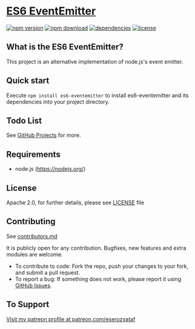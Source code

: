 # [ES6 EventEmitter](https://github.com/eserozvataf/jsmake-libraries)

[![npm version][npm-image]][npm-url]
[![npm download][download-image]][npm-url]
[![dependencies][dep-image]][dep-url]
[![license][license-image]][license-url]


## What is the ES6 EventEmitter?

This project is an alternative implementation of node.js's event emitter.



## Quick start

Execute `npm install es6-eventemitter` to install es6-eventemitter and its dependencies into your project directory.


## Todo List

See [GitHub Projects](https://github.com/eserozvataf/jsmake-libraries/projects) for more.


## Requirements

* node.js (https://nodejs.org/)


## License

Apache 2.0, for further details, please see [LICENSE](LICENSE) file


## Contributing

See [contributors.md](contributors.md)

It is publicly open for any contribution. Bugfixes, new features and extra modules are welcome.

* To contribute to code: Fork the repo, push your changes to your fork, and submit a pull request.
* To report a bug: If something does not work, please report it using [GitHub Issues](https://github.com/eserozvataf/jsmake-libraries/issues).


## To Support

[Visit my patreon profile at patreon.com/eserozvataf](https://www.patreon.com/eserozvataf)


[npm-image]: https://img.shields.io/npm/v/es6-eventemitter.svg?style=flat-square
[npm-url]: https://www.npmjs.com/package/es6-eventemitter
[download-image]: https://img.shields.io/npm/dt/es6-eventemitter.svg?style=flat-square
[dep-image]: https://img.shields.io/david/eserozvataf/es6-eventemitter.svg?style=flat-square
[dep-url]: https://github.com/eserozvataf/jsmake-libraries
[license-image]: https://img.shields.io/npm/l/es6-eventemitter.svg?style=flat-square
[license-url]: https://github.com/eserozvataf/jsmake-libraries/blob/master/03_es6-eventemitter/LICENSE
